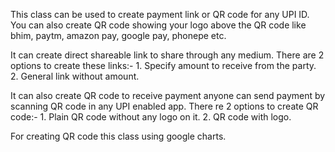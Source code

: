 This class can be used to create payment link or QR code for any UPI ID.
You can also create QR code showing your logo above the QR code like bhim, paytm, amazon pay, google pay, phonepe etc.

It can create direct shareable link to share through any medium. There are 2 options to create these links:-
	1. Specify amount to receive from the party.
	2. General link without amount.
	
It can also create QR code to receive payment anyone can send payment by scanning QR code in any UPI enabled app. There re 2 options to create QR code:-
	1. Plain QR code without any logo on it.
	2. QR code with logo.
	
For creating QR code this class using google charts.